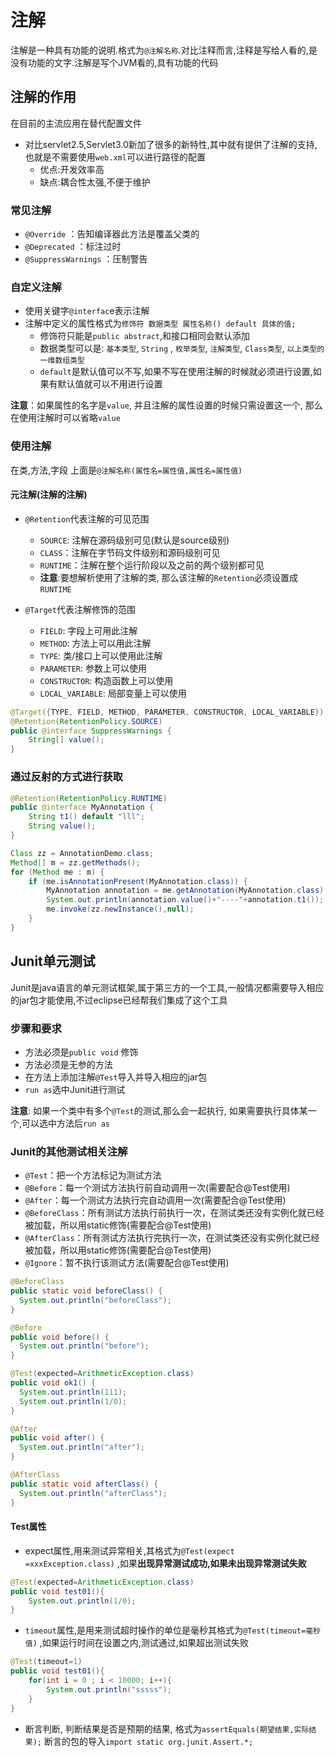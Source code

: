 # 注解

注解是一种具有功能的说明.格式为`@注解名称`.对比注释而言,注释是写给人看的,是没有功能的文字.注解是写个JVM看的,具有功能的代码

## 注解的作用
在目前的主流应用在替代配置文件

- 对比servlet2.5,Servlet3.0新加了很多的新特性,其中就有提供了注解的支持,也就是不需要使用`web.xml`可以进行路径的配置
  - 优点:开发效率高
  - 缺点:耦合性太强,不便于维护

### 常见注解

- `@Override` ：告知编译器此方法是覆盖父类的
- `@Deprecated` ：标注过时
- `@SuppressWarnings` ：压制警告

### 自定义注解

- 使用关键字`@interfac`e表示注解
- 注解中定义的属性格式为`修饰符 数据类型 属性名称() default 具体的值;`
  - 修饰符只能是`public abstract`,和接口相同会默认添加
  - 数据类型可以是: `基本类型`, `String` , `枚举类型`, `注解类型`, `Class类型`, `以上类型的一维数组类型`
  - `default`是默认值可以不写,如果不写在使用注解的时候就必须进行设置,如果有默认值就可以不用进行设置

**注意**：如果属性的名字是`value`, 并且注解的属性设置的时候只需设置这一个, 那么在使用注解时可以省略`value`

### 使用注解

在类,方法,字段 上面是`@注解名称(属性名=属性值,属性名=属性值)`

#### 元注解(注解的注解)

- `@Retention`代表注解的可见范围
  - `SOURCE`: 注解在源码级别可见(默认是source级别)
  - `CLASS`：注解在字节码文件级别和源码级别可见
  - `RUNTIME`：注解在整个运行阶段以及之前的两个级别都可见
  - **注意**:要想解析使用了注解的类, 那么该注解的`Retention`必须设置成`RUNTIME`

- `@Target`代表注解修饰的范围
  - `FIELD`: 字段上可用此注解
  - `METHOD`: 方法上可以用此注解
  - `TYPE`: 类/接口上可以使用此注解
  - `PARAMETER`: 参数上可以使用
  - `CONSTRUCTOR`: 构造函数上可以使用
  - `LOCAL_VARIABLE`: 局部变量上可以使用
```java
@Target({TYPE, FIELD, METHOD, PARAMETER, CONSTRUCTOR, LOCAL_VARIABLE})
@Retention(RetentionPolicy.SOURCE)
public @interface SuppressWarnings {
    String[] value();
}
```

### 通过反射的方式进行获取
```java
@Retention(RetentionPolicy.RUNTIME)
public @interface MyAnnotation {
	String t1() default "lll";
	String value();
}
```

```java
Class zz = AnnotationDemo.class;
Method[] m = zz.getMethods();
for (Method me : m) {
    if (me.isAnnotationPresent(MyAnnotation.class)) {
        MyAnnotation annotation = me.getAnnotation(MyAnnotation.class);
        System.out.println(annotation.value()+"----"+annotation.t1());
        me.invoke(zz.newInstance(),null);
    }  
}
```

## Junit单元测试

Junit是java语言的单元测试框架,属于第三方的一个工具,一般情况都需要导入相应的jar包才能使用,不过eclipse已经帮我们集成了这个工具


### 步骤和要求

- 方法必须是`public void` 修饰
- 方法必须是无参的方法
- 在方法上添加注解`@Test`导入并导入相应的jar包
- `run as`选中Junit进行测试

**注意**: 如果一个类中有多个`@Test`的测试,那么会一起执行,
如果需要执行具体某一个,可以选中方法后`run as`

### Junit的其他测试相关注解

- `@Test`：把一个方法标记为测试方法
- `@Before`：每一个测试方法执行前自动调用一次(需要配合@Test使用)
- `@After`：每一个测试方法执行完自动调用一次(需要配合@Test使用)
- `@BeforeClass`：所有测试方法执行前执行一次，在测试类还没有实例化就已经被加载，所以用static修饰(需要配合@Test使用)
- `@AfterClass`：所有测试方法执行完执行一次，在测试类还没有实例化就已经被加载，所以用static修饰(需要配合@Test使用)
- `@Ignore`：暂不执行该测试方法(需要配合@Test使用)

```java
@BeforeClass
public static void beforeClass() {
  System.out.println("beforeClass");
}

@Before
public void before() {
  System.out.println("before");
}

@Test(expected=ArithmeticException.class)
public void ok1() {
  System.out.println(111);
  System.out.println(1/0);
}

@After
public void after() {
  System.out.println("after");
}

@AfterClass
public static void afterClass() {
  System.out.println("afterClass");
}
```
#### Test属性

- expect属性,用来测试异常相关,其格式为`@Test(expect =xxxException.class)` ,如果**出现异常测试成功,如果未出现异常测试失败**
```java
@Test(expected=ArithmeticException.class)
public void test01(){
    System.out.println(1/0);
}
```
- `timeout`属性,是用来测试超时操作的单位是毫秒其格式为`@Test(timeout=毫秒值)` ,如果运行时间在设置之内,测试通过,如果超出测试失败
```java
@Test(timeout=1)
public void test01(){
    for(int i = 0 ; i < 10000; i++){
        System.out.println("sssss");
    }
}
```
- 断言判断, 判断结果是否是预期的结果, 格式为`assertEquals(期望结果,实际结果);` 断言的包的导入`import static org.junit.Assert.*;`


















